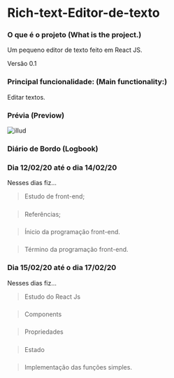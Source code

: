 # Rich-text-Editor-de-texto

### O que é o projeto (What is the project.)
Um pequeno editor de texto feito em React JS.

Versão 0.1

### Principal funcionalidade: (Main functionality:)
Editar textos.

### Prévia (Previow)
![illud](https://user-images.githubusercontent.com/40076527/74679603-17d87b00-519d-11ea-98ce-547b7b478a77.PNG)


### Diário de Bordo (Logbook)

### Dia 12/02/20 até o dia 14/02/20 
Nesses dias fiz...
>Estudo de front-end;
#####
>Referências;
#####
>Ínicio da programação front-end.
#####
>Término da programação front-end.

### Dia 15/02/20 até o dia 17/02/20

Nesses dias fiz...
>Estudo do React Js
#####
>Components
#####
>Propriedades
#####
>Estado
#####
>Implementação das funções simples.

